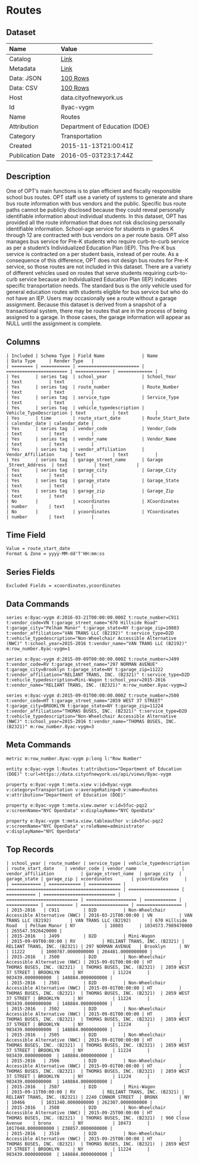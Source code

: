 # Routes

## Dataset

| Name | Value |
| :--- | :---- |
| Catalog | [Link](https://catalog.data.gov/dataset/routes) |
| Metadata | [Link](https://data.cityofnewyork.us/api/views/8yac-vygm) |
| Data: JSON | [100 Rows](https://data.cityofnewyork.us/api/views/8yac-vygm/rows.json?max_rows=100) |
| Data: CSV | [100 Rows](https://data.cityofnewyork.us/api/views/8yac-vygm/rows.csv?max_rows=100) |
| Host | data.cityofnewyork.us |
| Id | 8yac-vygm |
| Name | Routes |
| Attribution | Department of Education (DOE) |
| Category | Transportation |
| Created | 2015-11-13T21:00:41Z |
| Publication Date | 2016-05-03T23:17:44Z |

## Description

One of OPT’s main functions is to plan efficient and fiscally responsible school bus routes. OPT staff use a variety of systems to generate and share bus route information with bus vendors and the public. Specific bus route paths cannot be publicly disclosed because they could reveal personally identifiable information about individual students. In this dataset, OPT has provided all the route information that does not risk disclosing personally identifiable information. 
School-age service for students in grades K through 12 are contracted with bus vendors on a per route basis. OPT also manages bus service for Pre-K students who require curb-to-curb service as per a student’s Individualized Education Plan (IEP). This Pre-K bus service is contracted on a per student basis, instead of per route. As a consequence of this difference, OPT does not design bus routes for Pre-K service, so those routes are not included in this dataset.
There are a variety of different vehicles used on routes that serve students requiring curb-to-curb service because an Individualized Education Plan (IEP) indicates specific transportation needs. The standard bus is the only vehicle used for general education routes with students eligible for bus service but who do not have an IEP.
Users may occasionally see a route without a garage assignment. Because this dataset is derived from a snapshot of a transactional system, there may be routes that are in the process of being assigned to a garage. In those cases, the garage information will appear as NULL until the assignment is complete.

## Columns

```ls
| Included | Schema Type | Field Name              | Name                    | Data Type     | Render Type   |
| ======== | =========== | ======================= | ======================= | ============= | ============= |
| Yes      | series tag  | school_year             | School_Year             | text          | text          |
| Yes      | series tag  | route_number            | Route_Number            | text          | text          |
| Yes      | series tag  | service_type            | Service_Type            | text          | text          |
| Yes      | series tag  | vehicle_typedescription | Vehicle_TypeDescription | text          | text          |
| Yes      | time        | route_start_date        | Route_Start_Date        | calendar_date | calendar_date |
| Yes      | series tag  | vendor_code             | Vendor_Code             | text          | text          |
| Yes      | series tag  | vendor_name             | Vendor_Name             | text          | text          |
| Yes      | series tag  | vendor_affiliation      | Vendor_Affiliation      | text          | text          |
| Yes      | series tag  | garage_street_name      | Garage _Street_Address  | text          | text          |
| Yes      | series tag  | garage_city             | Garage_City             | text          | text          |
| Yes      | series tag  | garage_state            | Garage_State            | text          | text          |
| Yes      | series tag  | garage_zip              | Garage_Zip              | text          | text          |
| No       |             | xcoordinates            | XCoordinates            | number        | text          |
| No       |             | ycoordinates            | YCoordinates            | number        | text          |
```

## Time Field

```ls
Value = route_start_date
Format & Zone = yyyy-MM-dd'T'HH:mm:ss
```

## Series Fields

```ls
Excluded Fields = xcoordinates,ycoordinates
```

## Data Commands

```ls
series e:8yac-vygm d:2016-03-21T00:00:00.000Z t:route_number=C911 t:vendor_code=VN t:garage_street_name="670 Hillside Road" t:garage_city="Pelham Manor" t:garage_state=NY t:garage_zip=10803 t:vendor_affiliation="VAN TRANS LLC (B2192)" t:service_type=D2D t:vehicle_typedescription="Non-Wheelchair Accessible Alternative (NWC)" t:school_year=2015-2016 t:vendor_name="VAN TRANS LLC (B2192)" m:row_number.8yac-vygm=1

series e:8yac-vygm d:2015-09-09T00:00:00.000Z t:route_number=J499 t:vendor_code=RV t:garage_street_name="297 NORMAN AVENUE" t:garage_city=Brooklyn t:garage_state=NY t:garage_zip=11222 t:vendor_affiliation="RELIANT TRANS, INC. (B2321)" t:service_type=D2D t:vehicle_typedescription=Mini-Wagon t:school_year=2015-2016 t:vendor_name="RELIANT TRANS, INC. (B2321)" m:row_number.8yac-vygm=2

series e:8yac-vygm d:2015-09-01T00:00:00.000Z t:route_number=J500 t:vendor_code=HT t:garage_street_name="2859 WEST 37 STREET" t:garage_city=BROOKLYN t:garage_state=NY t:garage_zip=11224 t:vendor_affiliation="THOMAS BUSES, INC. (B2321)" t:service_type=D2D t:vehicle_typedescription="Non-Wheelchair Accessible Alternative (NWC)" t:school_year=2015-2016 t:vendor_name="THOMAS BUSES, INC. (B2321)" m:row_number.8yac-vygm=3
```

## Meta Commands

```ls
metric m:row_number.8yac-vygm p:long l:"Row Number"

entity e:8yac-vygm l:Routes t:attribution="Department of Education (DOE)" t:url=https://data.cityofnewyork.us/api/views/8yac-vygm

property e:8yac-vygm t:meta.view v:id=8yac-vygm v:category=Transportation v:averageRating=0 v:name=Routes v:attribution="Department of Education (DOE)"

property e:8yac-vygm t:meta.view.owner v:id=5fuc-pqz2 v:screenName="NYC OpenData" v:displayName="NYC OpenData"

property e:8yac-vygm t:meta.view.tableauthor v:id=5fuc-pqz2 v:screenName="NYC OpenData" v:roleName=administrator v:displayName="NYC OpenData"
```

## Top Records

```ls
| school_year | route_number | service_type | vehicle_typedescription                     | route_start_date    | vendor_code | vendor_name                 | vendor_affiliation          | garage_street_name  | garage_city  | garage_state | garage_zip | xcoordinates       | ycoordinates      | 
| =========== | ============ | ============ | =========================================== | =================== | =========== | =========================== | =========================== | =================== | ============ | ============ | ========== | ================== | ================= | 
| 2015-2016   | C911         | D2D          | Non-Wheelchair Accessible Alternative (NWC) | 2016-03-21T00:00:00 | VN          | VAN TRANS LLC (B2192)       | VAN TRANS LLC (B2192)       | 670 Hillside Road   | Pelham Manor | NY           | 10803      | 1034573.7989470000 | 265547.5926420000 | 
| 2015-2016   | J499         | D2D          | Mini-Wagon                                  | 2015-09-09T00:00:00 | RV          | RELIANT TRANS, INC. (B2321) | RELIANT TRANS, INC. (B2321) | 297 NORMAN AVENUE   | Brooklyn     | NY           | 11222      | 1000787.0000000000 | 204481.0000000000 | 
| 2015-2016   | J500         | D2D          | Non-Wheelchair Accessible Alternative (NWC) | 2015-09-01T00:00:00 | HT          | THOMAS BUSES, INC. (B2321)  | THOMAS BUSES, INC. (B2321)  | 2859 WEST 37 STREET | BROOKLYN     | NY           | 11224      | 983439.0000000000  | 148884.0000000000 | 
| 2015-2016   | J501         | D2D          | Non-Wheelchair Accessible Alternative (NWC) | 2015-09-01T00:00:00 | HT          | THOMAS BUSES, INC. (B2321)  | THOMAS BUSES, INC. (B2321)  | 2859 WEST 37 STREET | BROOKLYN     | NY           | 11224      | 983439.0000000000  | 148884.0000000000 | 
| 2015-2016   | J502         | D2D          | Non-Wheelchair Accessible Alternative (NWC) | 2015-09-01T00:00:00 | HT          | THOMAS BUSES, INC. (B2321)  | THOMAS BUSES, INC. (B2321)  | 2859 WEST 37 STREET | BROOKLYN     | NY           | 11224      | 983439.0000000000  | 148884.0000000000 | 
| 2015-2016   | J505         | D2D          | Non-Wheelchair Accessible Alternative (NWC) | 2015-09-01T00:00:00 | HT          | THOMAS BUSES, INC. (B2321)  | THOMAS BUSES, INC. (B2321)  | 2859 WEST 37 STREET | BROOKLYN     | NY           | 11224      | 983439.0000000000  | 148884.0000000000 | 
| 2015-2016   | J506         | D2D          | Non-Wheelchair Accessible Alternative (NWC) | 2015-09-01T00:00:00 | HT          | THOMAS BUSES, INC. (B2321)  | THOMAS BUSES, INC. (B2321)  | 2859 WEST 37 STREET | BROOKLYN     | NY           | 11224      | 983439.0000000000  | 148884.0000000000 | 
| 2015-2016   | J507         | D2D          | Mini-Wagon                                  | 2015-09-11T00:00:00 | RV          | RELIANT TRANS, INC. (B2321) | RELIANT TRANS, INC. (B2321) | 2240 CONNOR STREET  | BRONX        | NY           | 10466      | 1031340.0000000000 | 262307.0000000000 | 
| 2015-2016   | J508         | D2D          | Non-Wheelchair Accessible Alternative (NWC) | 2015-09-25T00:00:00 | HT          | THOMAS BUSES, INC. (B2321)  | THOMAS BUSES, INC. (B2321)  | 960 Close Avenue    | bronx        | NY           | 10473      | 1017048.0000000000 | 238857.0000000000 | 
| 2015-2016   | J510         | D2D          | Non-Wheelchair Accessible Alternative (NWC) | 2015-09-25T00:00:00 | HT          | THOMAS BUSES, INC. (B2321)  | THOMAS BUSES, INC. (B2321)  | 2859 WEST 37 STREET | BROOKLYN     | NY           | 11224      | 983439.0000000000  | 148884.0000000000 | 
```